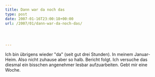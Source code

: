 ```yaml
---
title: Dann war da noch das
type: post
date: 2007-01-16T23:00:18+00:00
url: /2007/01/dann-war-da-noch-das/




---
```

Ich bin übrigens wieder "da" (seit gut drei Stunden). In meinem Januar-Heim. Also nicht zuhause aber so halb. Bericht folgt. Ich versuche das diesmal ein bisschen angenehmer lesbar aufzuarbeiten. Gebt mir eine Woche.
